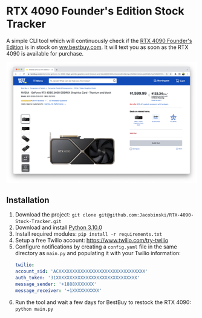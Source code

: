 # RTX 4090 Founder's Edition Stock Tracker

A simple CLI tool which will continuously check if the [RTX 4090 Founder's Edition](https://www.nvidia.com/en-us/geforce/graphics-cards/40-series/rtx-4090/) is in stock on [ww.bestbuy.com](https://www.bestbuy.com/site/nvidia-geforce-rtx-4090-24gb-gddr6x-graphics-card-titanium-and-black). It will text you as soon as the RTX 4090 is available for purchase.

![Image showng RTX 4090 out of stock](assets/website.png)

## Installation

1. Download the project: `git clone git@github.com:Jacobinski/RTX-4090-Stock-Tracker.git`
2. Download and install [Python 3.10.0](https://www.python.org/downloads/release/python-3100/)
3. Install required modules: `pip install -r requirements.txt`
4. Setup a free Twilio account: https://www.twilio.com/try-twilio
5. Configure notifications by creating a `config.yaml` file in the same directory as `main.py` and populating it with your Twilio information:
    ```yaml
    twilio:
    account_sid: 'ACXXXXXXXXXXXXXXXXXXXXXXXXXXXXXXXX'
    auth_token: '31XXXXXXXXXXXXXXXXXXXXXXXXXXXXXX'
    message_sender: '+1888XXXXXXX'
    message_receiver: '+1XXXXXXXXXX'
    ```
6. Run the tool and wait a few days for BestBuy to restock the RTX 4090: `python main.py`